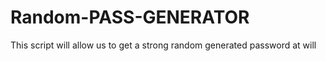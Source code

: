 # Random-PASS-GENERATOR
This script will allow us to get a strong random generated password at will
